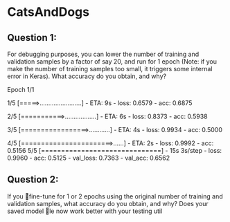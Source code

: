 # CatsAndDogs

## Question 1:

For debugging purposes, you can lower the number of training and validation samples
by a factor of say 20, and run for 1 epoch (Note: if you make the number of training samples
too small, it triggers some internal error in Keras). What accuracy do you obtain, and why?

Epoch 1/1

1/5 [=====>........................] - ETA: 9s - loss: 0.6579 - acc: 0.6875

2/5 [===========>..................] - ETA: 6s - loss: 0.8373 - acc: 0.5938

3/5 [=================>............] - ETA: 4s - loss: 0.9934 - acc: 0.5000

4/5 [=======================>......] - ETA: 2s - loss: 0.9992 - acc: 0.5156
5/5 [==============================] - 15s 3s/step - loss: 0.9960 - acc: 0.5125 - val_loss: 0.7363 - val_acc: 0.6562

## Question 2: 

If you fine-tune for 1 or 2 epochs using the original number of training and validation
samples, what accuracy do you obtain, and why? Does your saved model le now work better
with your testing util

